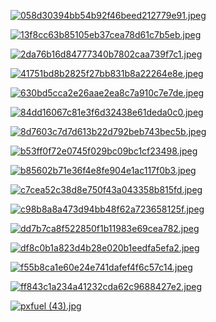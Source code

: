 [![058d30394bb54b92f46beed212779e91.jpeg](058d30394bb54b92f46beed212779e91.jpeg "058d30394bb54b92f46beed212779e91.jpeg")](https://raw.githubusercontent.com/buckmanc/Wallpapers/main/mobile/leaves/058d30394bb54b92f46beed212779e91.jpeg)

[![13f8cc63b85105eb37cea78d61c7b5eb.jpeg](13f8cc63b85105eb37cea78d61c7b5eb.jpeg "13f8cc63b85105eb37cea78d61c7b5eb.jpeg")](https://raw.githubusercontent.com/buckmanc/Wallpapers/main/mobile/leaves/13f8cc63b85105eb37cea78d61c7b5eb.jpeg)

[![2da76b16d84777340b7802caa739f7c1.jpeg](2da76b16d84777340b7802caa739f7c1.jpeg "2da76b16d84777340b7802caa739f7c1.jpeg")](https://raw.githubusercontent.com/buckmanc/Wallpapers/main/mobile/leaves/2da76b16d84777340b7802caa739f7c1.jpeg)

[![41751bd8b2825f27bb831b8a22264e8e.jpeg](41751bd8b2825f27bb831b8a22264e8e.jpeg "41751bd8b2825f27bb831b8a22264e8e.jpeg")](https://raw.githubusercontent.com/buckmanc/Wallpapers/main/mobile/leaves/41751bd8b2825f27bb831b8a22264e8e.jpeg)

[![630bd5cca2e26aae2ea8c7a910c7e7de.jpeg](630bd5cca2e26aae2ea8c7a910c7e7de.jpeg "630bd5cca2e26aae2ea8c7a910c7e7de.jpeg")](https://raw.githubusercontent.com/buckmanc/Wallpapers/main/mobile/leaves/630bd5cca2e26aae2ea8c7a910c7e7de.jpeg)

[![84dd16067c81e3f6d32438e61deda0c0.jpeg](84dd16067c81e3f6d32438e61deda0c0.jpeg "84dd16067c81e3f6d32438e61deda0c0.jpeg")](https://raw.githubusercontent.com/buckmanc/Wallpapers/main/mobile/leaves/84dd16067c81e3f6d32438e61deda0c0.jpeg)

[![8d7603c7d7d613b22d792beb743bec5b.jpeg](8d7603c7d7d613b22d792beb743bec5b.jpeg "8d7603c7d7d613b22d792beb743bec5b.jpeg")](https://raw.githubusercontent.com/buckmanc/Wallpapers/main/mobile/leaves/8d7603c7d7d613b22d792beb743bec5b.jpeg)

[![b53ff0f72e0745f029bc09bc1cf23498.jpeg](b53ff0f72e0745f029bc09bc1cf23498.jpeg "b53ff0f72e0745f029bc09bc1cf23498.jpeg")](https://raw.githubusercontent.com/buckmanc/Wallpapers/main/mobile/leaves/b53ff0f72e0745f029bc09bc1cf23498.jpeg)

[![b85602b71e36f4e8fe904e1ac117f0b3.jpeg](b85602b71e36f4e8fe904e1ac117f0b3.jpeg "b85602b71e36f4e8fe904e1ac117f0b3.jpeg")](https://raw.githubusercontent.com/buckmanc/Wallpapers/main/mobile/leaves/b85602b71e36f4e8fe904e1ac117f0b3.jpeg)

[![c7cea52c38d8e750f43a043358b815fd.jpeg](c7cea52c38d8e750f43a043358b815fd.jpeg "c7cea52c38d8e750f43a043358b815fd.jpeg")](https://raw.githubusercontent.com/buckmanc/Wallpapers/main/mobile/leaves/c7cea52c38d8e750f43a043358b815fd.jpeg)

[![c98b8a8a473d94bb48f62a723658125f.jpeg](c98b8a8a473d94bb48f62a723658125f.jpeg "c98b8a8a473d94bb48f62a723658125f.jpeg")](https://raw.githubusercontent.com/buckmanc/Wallpapers/main/mobile/leaves/c98b8a8a473d94bb48f62a723658125f.jpeg)

[![dd7b7ca8f522850f1b11983e69cea782.jpeg](dd7b7ca8f522850f1b11983e69cea782.jpeg "dd7b7ca8f522850f1b11983e69cea782.jpeg")](https://raw.githubusercontent.com/buckmanc/Wallpapers/main/mobile/leaves/dd7b7ca8f522850f1b11983e69cea782.jpeg)

[![df8c0b1a823d4b28e020b1eedfa5efa2.jpeg](df8c0b1a823d4b28e020b1eedfa5efa2.jpeg "df8c0b1a823d4b28e020b1eedfa5efa2.jpeg")](https://raw.githubusercontent.com/buckmanc/Wallpapers/main/mobile/leaves/df8c0b1a823d4b28e020b1eedfa5efa2.jpeg)

[![f55b8ca1e60e24e741dafef4f6c57c14.jpeg](f55b8ca1e60e24e741dafef4f6c57c14.jpeg "f55b8ca1e60e24e741dafef4f6c57c14.jpeg")](https://raw.githubusercontent.com/buckmanc/Wallpapers/main/mobile/leaves/f55b8ca1e60e24e741dafef4f6c57c14.jpeg)

[![ff843c1a234a41232cda62c9688427e2.jpeg](ff843c1a234a41232cda62c9688427e2.jpeg "ff843c1a234a41232cda62c9688427e2.jpeg")](https://raw.githubusercontent.com/buckmanc/Wallpapers/main/mobile/leaves/ff843c1a234a41232cda62c9688427e2.jpeg)

[![pxfuel (43).jpg](pxfuel%20(43).jpg "pxfuel (43).jpg")](https://raw.githubusercontent.com/buckmanc/Wallpapers/main/mobile/leaves/pxfuel%20(43).jpg)

